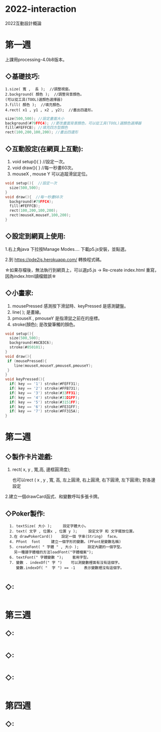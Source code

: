 # 2022-interaction
2022互動設計概論
# 第一週
上課用processing-4.0b8版本。
## ◇基礎技巧:
    1.size( 寬 ,  長 );  //調整視窗。
    2.background( 顏色 );  //調整背景顏色。
    (可以從工具(TOOL)選顏色選擇器)
    3.fill( 顏色 );  //填充顏色。
    4.rect( x1 , y1 , x2 , y2);  //畫出四邊形。
```c
size(500,500); //設定畫面大小
background(#79FFC4); //更改畫面背景顏色，可以從工具(TOOL)選顏色選擇器
fill(#FEFFCB); //填充四方型顏色
rect(100,200,100,200); //畫出四邊形
```
## ◇互動設定(在網頁上互動):
  1. void setup(){     }  //設定一次。
  2. void draw(){     }  //每一秒畫60次。
  3. mouseX , mouse Y 可以追蹤滑鼠定位。
```c
void setup(){  //設定一次
  size(500,500);
}
void draw(){  //每一秒畫60次
  background(#79FFC4);
  fill(#FEFFCB);
  rect(100,200,100,200);
  rect(mouseX,mouseY,100,200);
}
```
## ◇設定到網頁上使用:

1.右上角java 下拉按Manage Modes.... 下載p5.js安裝，並點選。

2.到 https://pde2js.herokuapp.com/ 轉換程式碼。
 
☆如果存檔後，無法執行到網頁上，可以選p5.js  -> Re-create  index.html  重寫，因為index.html讀檔錯誤☆
## ◇小畫家:
 1. mousePressed 感測按下滑鼠時、keyPressed 是感測鍵盤。
 2. line( ); 是畫線。
 3. pmouseX , pmouseY 是指滑鼠之前在的座標。
 4. stroke(顏色);  是改變筆觸的顏色。
```c
void setup(){
  size(500,500); 
  background(#ACB3C6);
  stroke(#050101);
}
void draw(){
 if (mousePressed){
    line(mouseX,mouseY,pmouseX,pmouseY); 
 }
}
void keyPressed(){
  if( key == '1') stroke(#FEFF31);
  if( key == '2') stroke(#FFB731);
  if( key == '3') stroke(#33FF31);
  if( key == '4') stroke(#31D1FF);
  if( key == '5') stroke(#3151FF);
  if( key == '6') stroke(#FE31FF);
  if( key == '7') stroke(#FF315A);
}
```

# 第二週
## ◇製作卡片遊戲:
1. rect( x, y , 寬,高, 邊框圓滑度);

   也可以rect ( x ,  y , 寬, 高,  左上圓滑, 右上圓滑, 右下圓滑, 左下圓滑); 對各邊設定

2.建立一個drawCard函式、和變數呼叫多張卡牌。

## ◇Poker製作:
```
  1. textSize( 大小 );     設定字體大小。
  2. text( 文字 , 位置x , 位置 y );     設定文字 和 文字擺放位置。
  3.在 drawPokerCard()    設定一個 字串(String)  face。
  4. PFont  font     建立一個字形的變數。(PFont是變數名稱)
  5. createFont( " 字體 " , 大小 );    設定內建的一個字型。
    另一種讀字體檔的方法loadFont("字體檔案"); 
  6. textFont(" 字體變數 ");    套用字型。
  7. 變數 . indexOf(" 字 ")    可以測變數裡面有沒有這個字。
     變數.indexOf( "  字 ") == -1    表示變數裡沒有這個字。
```
```c

```
## ◇:
```

```


# 第三週
## ◇:
```

```
## ◇:
```

```
## ◇:
```

```


# 第四週
## ◇:
```

```
